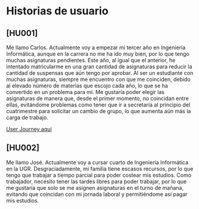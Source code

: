 # Historias de usuario
## [HU001] 
Me llamo Carlos. Actualmente voy a empezar mi tercer año en Ingeniería Informática, aunque en la carrera no me ha ido muy bien, por lo que tengo muchas asignaturas pendientes.
Este año, al igual que el anterior, he intentado matricularme en una gran cantidad de asignaturas para reducir la cantidad de suspensas que aún tengo por aprobar. Al ser un estudiante con muchas asignaturas, siempre me encuentro con que me coinciden, debido al elevado número de materias que escojo cada año, lo que se ha convertido en un problema para mí. Me gustaría poder elegir las asignaturas de manera que, desde el primer momento, no coincidan entre ellas, evitándome problemas como tener que ir a secretaría al principio del cuatrimestre para solicitar un cambio de grupo, lo que aumenta aún más la carga de trabajo.

[User Journey aquí](https://github.com/JLombar/HorariosAutomatricula/pull/2/files#diff-e11f2a077252ec5746bfa517742066b0fb0e4216a28b9f3bf1daeabfdf04d486)

## [HU002] 
Me llamo José. Actualmente voy a cursar cuarto de Ingeniería Informática en la UGR. Desgraciadamente, mi familia tiene escasos recursos, por lo que tengo que trabajar a tiempo parcial para poder costear mis estudios. Como trabajador, necesito tener las tardes libres para poder trabajar, por lo que me gustaría que solo se me asignen asignaturas en el turno de mañana, evitando que coincidan con mi jornada laboral y permitiéndome así pagar mis estudios.

